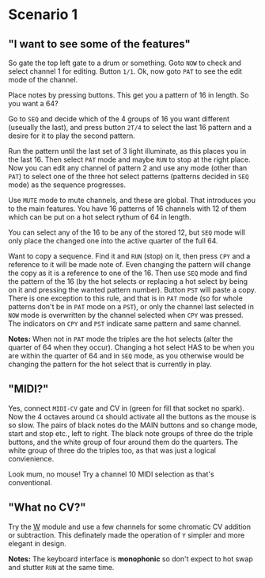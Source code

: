 # Scenario 1
## "I want to see some of the features"

So gate the top left gate to a drum or something. Goto `NOW` to check and select channel 1 for editing. Button `1/1`. Ok, now goto `PAT` to see the edit mode of the channel.

Place notes by pressing buttons. This get you a pattern of 16 in length. So you want a 64?

Go to `SEQ` and decide which of the 4 groups of 16 you want different (useually the last), and press button `2T/4` to select the last 16 pattern and a desire for it to play the second pattern.

Run the pattern until the last set of 3 light illuminate, as this places you in the last 16. Then select `PAT` mode and maybe `RUN` to stop at the right place. Now you can edit any channel of pattern 2 and use any mode (other than `PAT`) to select one of the three hot select patterns (patterns decided in `SEQ` mode) as the sequence progresses.

Use `MUTE` mode to mute channels, and these are global. That introduces you to the main features. You have 16 patterns of 16 channels with 12 of them which can be put on a hot select rythum of 64 in length.

You can select any of the 16 to be any of the stored 12, but `SEQ` mode will only place the changed one into the active quarter of the full 64.

Want to copy a sequence. Find it and `RUN` (stop) on it, then press `CPY` and a reference to it will be made note of. Even changing the pattern will change the copy as it is a reference to one of the 16. Then use `SEQ` mode and find the pattern of the 16 (by the hot selects or replacing a hot select by being on it and pressing the wanted pattern number). Button `PST` will paste a copy. There is one exception to this rule, and that is in `PAT` mode (so for whole patterns don't be in `PAT` mode on a `PST`), or only the channel last selected in `NOW` mode is overwritten by the channel selected when `CPY` was pressed. The indicators on `CPY` and `PST` indicate same pattern and same channel.

**Notes:** When not in `PAT` mode the triples are the hot selects (alter the quarter of 64 when they occur). Changing a hot select HAS to be when you are within the quarter of 64 and in `SEQ` mode, as you otherwise would be changing the pattern for the hot select that is currently in play.

## "MIDI?"
Yes, connect `MIDI-CV` gate and CV in (green for fill that socket no spark). Now the 4 octaves around `C4` should activate all the buttons as the mouse is so slow. The pairs of black notes do the MAIN buttons and so change mode, start and stop etc., left to right. The black note groups of three do the triple buttons, and the white group of four around them do the quarters. The white group of three do the triples too, as that was just a logical convienience.

Look mum, no mouse! Try a channel 10 MIDI selection as that's conventional.

## "What no CV?"
Try the [W](README.md#w) module and use a few channels for some chromatic CV addition or subtraction. This definately made the operation of `Y` simpler and more elegant in design.

**Notes:** The keyboard interface is **monophonic** so don't expect to hot swap and stutter `RUN` at the same time.